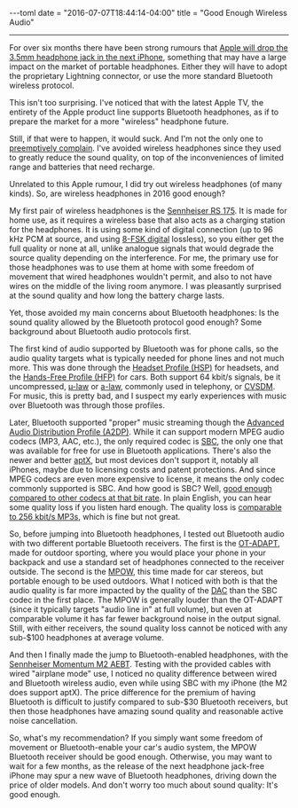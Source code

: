 ---toml
date = "2016-07-07T18:44:14-04:00"
title = "Good Enough Wireless Audio"

---

For over six months there have been strong rumours that [Apple will drop the 3.5mm headphone jack in the next iPhone](http://www.macrumors.com/2015/11/27/iphone-7-no-3-5mm-headphone-jack-lightning/), something that may have a large impact on the market of portable headphones. Either they will have to adopt the proprietary Lightning connector, or use the more standard Bluetooth wireless protocol.

This isn't too surprising. I've noticed that with the latest Apple TV, the entirety of the Apple product line supports Bluetooth headphones, as if to prepare the market for a more "wireless" headphone future.

Still, if that were to happen, it would suck. And I'm not the only one to [preemptively complain](http://www.theverge.com/circuitbreaker/2016/6/21/11991302/iphone-no-headphone-jack-user-hostile-stupid). I've avoided wireless headphones since they used to greatly reduce the sound quality, on top of the inconveniences of limited range and batteries that need recharge.

Unrelated to this Apple rumour, I did try out wireless headphones (of many kinds). So, are wireless headphones in 2016 good enough?

My first pair of wireless headphones is the [Sennheiser RS 175](http://en-us.sennheiser.com/wireless-headphones-home-audio-rs-175). It is made for home use, as it requires a wireless base that also acts as a charging station for the headphones. It is using some kind of digital connection (up to 96 kHz PCM at source, and using [8-FSK digital](https://en.wikipedia.org/wiki/Frequency-shift_keying) lossless), so you either get the full quality or none at all, unlike analogue signals that would degrade the source quality depending on the interference. For me, the primary use for those headphones was to use them at home with some freedom of movement that wired headphones wouldn't permit, and also to not have wires on the middle of the living room anymore. I was pleasantly surprised at the sound quality and how long the battery charge lasts.

Yet, those avoided my main concerns about Bluetooth headphones: Is the sound quality allowed by the Bluetooth protocol good enough? Some background about Bluetooth audio protocols first.

The first kind of audio supported by Bluetooth was for phone calls, so the audio quality targets what is typically needed for phone lines and not much more. This was done through the [Headset Profile (HSP)](https://en.wikipedia.org/wiki/List_of_Bluetooth_profiles#Headset_Profile_.28HSP.29) for headsets, and the [Hands-Free Profile (HFP)](https://en.wikipedia.org/wiki/List_of_Bluetooth_profiles#Hands-Free_Profile_.28HFP.29) for cars. Both support 64 kbit/s signals, be it uncompressed, [µ-law](https://en.wikipedia.org/wiki/%CE%9C-law_algorithm) or [a-law](https://en.wikipedia.org/wiki/A-law_algorithm), commonly used in telephony, or [CVSDM](https://en.wikipedia.org/wiki/Continuously_variable_slope_delta_modulation). For music, this is pretty bad, and I suspect my early experiences with music over Bluetooth was through those profiles.

Later, Bluetooth supported "proper" music streaming though the [Advanced Audio Distribution Profile (A2DP)](https://en.wikipedia.org/wiki/List_of_Bluetooth_profiles#Advanced_Audio_Distribution_Profile_.28A2DP.29). While it can support modern MPEG audio codecs (MP3, AAC, etc.), the only required codec is [SBC](https://en.wikipedia.org/wiki/SBC_%28codec%29), the only one that was available for free for use in Bluetooth applications. There's also the newer and better [aptX](https://en.wikipedia.org/wiki/AptX), but most devices don't support it, notably all iPhones, maybe due to licensing costs and patent protections. And since MPEG codecs are even more expensive to license, it means the only codec commonly supported is SBC. And how good is SBC? Well, [good enough compared to other codecs at that bit rate](http://soundexpert.org/encoders-320-kbps). In plain English, you can hear some quality loss if you listen hard enough. The quality loss is [comparable to 256 kbit/s MP3s](http://soundexpert.org/encoders-256-kbps), which is fine but not great.

So, before jumping into Bluetooth headphones, I tested out Bluetooth audio with two different portable Bluetooth receivers. The first is the [OT-ADAPT](http://www.outdoortechnology.com/Shop/Adapt/), made for outdoor sporting, where you would place your phone in your backpack and use a standard set of headphones connected to the receiver outside. The second is the [MPOW](http://www.xmpow.com/car-accessories/car-stereo-receiver/mpow-streambot-mini-bluetooth-4-0-receiver-a2dp-wireless-adapter-mbr1.html), this time made for car stereos, but portable enough to be used outdoors. What I noticed with both is that the audio quality is far more impacted by the quality of the [DAC](https://en.wikipedia.org/wiki/Digital-to-analog_converter) than the SBC codec in the first place. The MPOW is generally louder than the OT-ADAPT (since it typically targets "audio line in" at full volume), but even at comparable volume it has far fewer background noise in the output signal. Still, with either receivers, the sound quality loss cannot be noticed with any sub-$100 headphones at average volume.

And then I finally made the jump to Bluetooth-enabled headphones, with the [Sennheiser Momentum M2 AEBT](http://en-us.sennheiser.com/momentum-wireless-headphones-with-mic). Testing with the provided cables with wired "airplane mode" use, I noticed no quality difference between wired and Bluetooth wireless audio, even while using SBC with my iPhone (the M2 does support aptX). The price difference for the premium of having Bluetooth is difficult to justify compared to sub-$30 Bluetooth receivers, but then those headphones have amazing sound quality and reasonable active noise cancellation.

So, what's my recommendation? If you simply want some freedom of movement or Bluetooth-enable your car's audio system, the MPOW Bluetooth receiver should be good enough. Otherwise, you may want to wait for a few months, as the release of the next headphone jack-free iPhone may spur a new wave of Bluetooth headphones, driving down the price of older models. And don't worry too much about sound quality: It's good enough.
